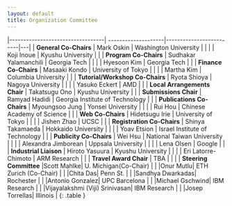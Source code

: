 ```yaml
---
layout: default
title: Organization Committee
---
```


|----------------------------------| --------------------|-------------------------|---|
| **General Co-Chairs**                | Mark Oskin     | Washington University            |   |
|                                      | Koji Inoue       | Kyushu University            |   |
| **Program Co-Chairs**                | Sudhakar Yalamanchili          | Georgia Tech          |   |
|                                      | Hyesoon Kim     | Georgia Tech                     |   |
| **Finance Co-Chairs**                | Masaaki Kondo       | University of Tokyo            |   |
|                                      | Martha Kim     | Columbia University                     |   |
| **Tutorial/Workshop Co-Chairs**      | Ryota Shioya       | Nagoya University                |   |
|                                      | Yasuko Eckert | AMD                  |   |
| **Local Arrangements Chair**         | Takatsugu Ono     | Kyushu University                 |   |
| **Submissions Chair**            | Ramyad Hadidi       | Georgia Institute of Technology                     |   |
| **Publications Co-Chairs**               | Myoungsoo Jung       | Yonsei University       |   |
|                                      | Rui Hou | Chinese Academy of Science                  |   |
| **Web Co-Chairs**                        | Hidetsugu Irie | University of Tokyo |   |
|                                      | Jishen Zhao | UCSC                  |   |
| **Registration Co-Chairs**               | Shinya Takamaeda       | Hokkaido University      |   |
|                                      | Yoav Etsion | Israel Institute of Technology                  |   |
| **Publicity Co-Chairs**                  | Wei Hsu      | National Taiwan University            |   |
|                                      | Alexandra Jimborean | Uppsala University                 |   |
|                                      | Lena Olsen | Google |   |
| **Industrial Liaison**               | Hiroto Yasuura | Kyushu University                |   | 
|                                      | Eri Latorre-Chimoto        | ARM Research              |   |
| **Travel Award Chair**  | TBA     |     |   |
| **Steering Committee**  |Scott Mahlke|  U. Michigan(Co-Chair) |
|   |Onur Mutlu|  ETH Zurich (Co-Chair) |
|   |Chita Das|  Penn St. |
|   |Sandhya Dwarkadas|  Rochester |
|   |Antonio Gonzalez|  UPC Barcelona |
|   |Michael Gschwind|  IBM Research |
|   |Vijayalakshmi (Viji) Srinivasan|  IBM Research | 
|   |Josep Torrellas|  Illinois |
{: .table } 
